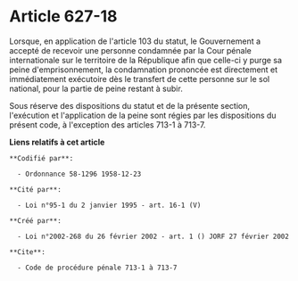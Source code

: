 # Article 627-18

Lorsque, en application de l'article 103 du statut, le Gouvernement a accepté de recevoir une personne condamnée par la Cour
pénale internationale sur le territoire de la République afin que celle-ci y purge sa peine d'emprisonnement, la condamnation
prononcée est directement et immédiatement exécutoire dès le transfert de cette personne sur le sol national, pour la partie
de peine restant à subir.

Sous réserve des dispositions du statut et de la présente section, l'exécution et l'application de la peine sont régies par
les dispositions du présent code, à l'exception des articles 713-1 à 713-7.

**Liens relatifs à cet article**

	**Codifié par**:

	  - Ordonnance 58-1296 1958-12-23

	**Cité par**:

	  - Loi n°95-1 du 2 janvier 1995 - art. 16-1 (V)

	**Créé par**:

	  - Loi n°2002-268 du 26 février 2002 - art. 1 () JORF 27 février 2002

	**Cite**:

	  - Code de procédure pénale 713-1 à 713-7
